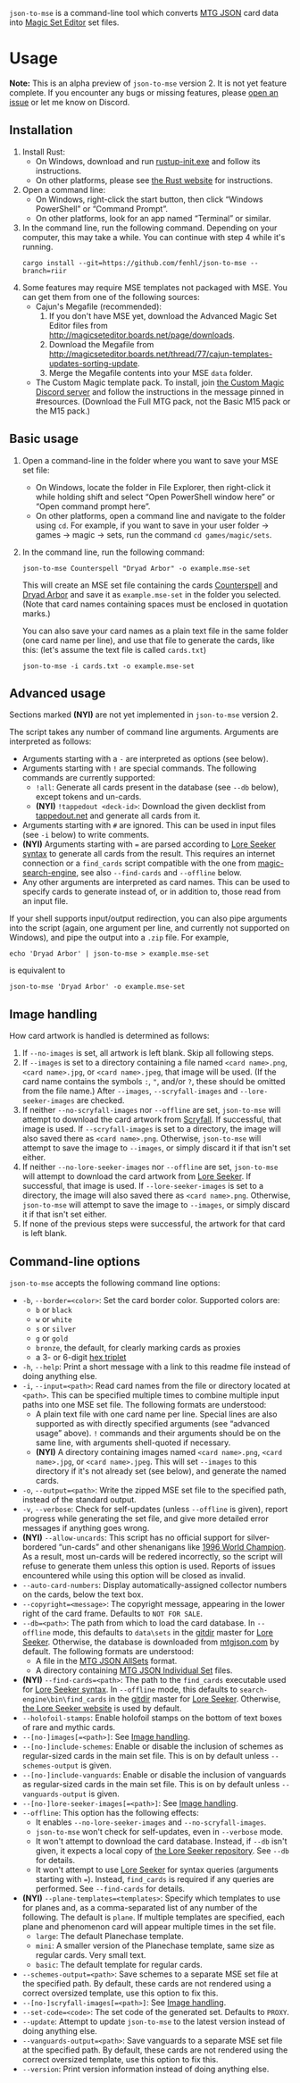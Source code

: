 `json-to-mse` is a command-line tool which converts [MTG JSON](https://mtgjson.com/) card data into [Magic Set Editor](http://magicseteditor.sourceforge.net/) set files.

# Usage

**Note:** This is an alpha preview of `json-to-mse` version 2. It is not yet feature complete. If you encounter any bugs or missing features, please [open an issue](https://github.com/fenhl/json-to-mse/issues/new) or let me know on Discord.

## Installation

1. Install Rust:
    * On Windows, download and run [rustup-init.exe](https://win.rustup.rs/) and follow its instructions.
    * On other platforms, please see [the Rust website](https://www.rust-lang.org/learn/get-started) for instructions.
2. Open a command line:
    * On Windows, right-click the start button, then click “Windows PowerShell” or “Command Prompt”.
    * On other platforms, look for an app named “Terminal” or similar.
3. In the command line, run the following command. Depending on your computer, this may take a while. You can continue with step 4 while it's running.
    ```
    cargo install --git=https://github.com/fenhl/json-to-mse --branch=riir
    ```
4. Some features may require MSE templates not packaged with MSE. You can get them from one of the following sources:
    * Cajun's Megafile (recommended):
        1. If you don't have MSE yet, download the Advanced Magic Set Editor files from <http://magicseteditor.boards.net/page/downloads>.
        2. Download the Megafile from <http://magicseteditor.boards.net/thread/77/cajun-templates-updates-sorting-update>.
        3. Merge the Megafile contents into your MSE `data` folder.
    * The Custom Magic template pack. To install, join [the Custom Magic Discord server](https://discord.gg/FbMK9UE) and follow the instructions in the message pinned in #resources. (Download the Full MTG pack, not the Basic M15 pack or the M15 pack.)

## Basic usage

1. Open a command-line in the folder where you want to save your MSE set file:
    * On Windows, locate the folder in File Explorer, then right-click it while holding shift and select “Open PowerShell window here” or “Open command prompt here”.
    * On other platforms, open a command line and navigate to the folder using `cd`. For example, if you want to save in your user folder → games → magic → sets, run the command `cd games/magic/sets`.
2. In the command line, run the following command:
    ```
    json-to-mse Counterspell "Dryad Arbor" -o example.mse-set
    ```

    This will create an MSE set file containing the cards [Counterspell](https://lore-seeker.cards/card/ss1/4) and [Dryad Arbor](https://lore-seeker.cards/card/fut/174) and save it as `example.mse-set` in the folder you selected. (Note that card names containing spaces must be enclosed in quotation marks.)

    You can also save your card names as a plain text file in the same folder (one card name per line), and use that file to generate the cards, like this: (let's assume the text file is called `cards.txt`)

    ```
    json-to-mse -i cards.txt -o example.mse-set
    ```

## Advanced usage

Sections marked **(NYI)** are not yet implemented in `json-to-mse` version 2.

The script takes any number of command line arguments. Arguments are interpreted as follows:

* Arguments starting with a `-` are interpreted as options (see below).
* Arguments starting with `!` are special commands. The following commands are currently supported:
    * `!all`: Generate all cards present in the database (see `--db` below), except tokens and un-cards.
    * **(NYI)** `!tappedout <deck-id>`: Download the given decklist from [tappedout.net](http://tappedout.net/) and generate all cards from it.
* Arguments starting with `#` are ignored. This can be used in input files (see `-i` below) to write comments.
* **(NYI)** Arguments starting with `=` are parsed according to [Lore Seeker syntax](https://lore-seeker.cards/help/syntax) to generate all cards from the result. This requires an internet connection or a `find_cards` script compatible with the one from [magic-search-engine](https://github.com/taw/magic-search-engine), see also `--find-cards` and `--offline` below.
* Any other arguments are interpreted as card names. This can be used to specify cards to generate instead of, or in addition to, those read from an input file.

If your shell supports input/output redirection, you can also pipe arguments into the script (again, one argument per line, and currently not supported on Windows), and pipe the output into a `.zip` file. For example,

```
echo 'Dryad Arbor' | json-to-mse > example.mse-set
```

is equivalent to

```
json-to-mse 'Dryad Arbor' -o example.mse-set
```

## Image handling

How card artwork is handled is determined as follows:

1. If `--no-images` is set, all artwork is left blank. Skip all following steps.
2. If `--images` is set to a directory containing a file named `<card name>.png`, `<card name>.jpg`, or `<card name>.jpeg`, that image will be used. (If the card name contains the symbols `:`, `"`, and/or `?`, these should be omitted from the file name.) After `--images`, `--scryfall-images` and `--lore-seeker-images` are checked.
3. If neither `--no-scryfall-images` nor `--offline` are set, `json-to-mse` will attempt to download the card artwork from [Scryfall](https://scryfall.com/). If successful, that image is used. If `--scryfall-images` is set to a directory, the image will also saved there as `<card name>.png`. Otherwise, `json-to-mse` will attempt to save the image to `--images`, or simply discard it if that isn't set either.
4. If neither `--no-lore-seeker-images` nor `--offline` are set, `json-to-mse` will attempt to download the card artwork from [Lore Seeker](https://lore-seeker.cards/). If successful, that image is used. If `--lore-seeker-images` is set to a directory, the image will also saved there as `<card name>.png`. Otherwise, `json-to-mse` will attempt to save the image to `--images`, or simply discard it if that isn't set either.
5. If none of the previous steps were successful, the artwork for that card is left blank.

## Command-line options

`json-to-mse` accepts the following command line options:

* `-b`, `--border=<color>`: Set the card border color. Supported colors are:
    * `b` or `black`
    * `w` or `white`
    * `s` or `silver`
    * `g` or `gold`
    * `bronze`, the default, for clearly marking cards as proxies
    * a 3- or 6-digit [hex triplet](https://en.wikipedia.org/wiki/Web_colors#Hex_triplet)
* `-h`, `--help`: Print a short message with a link to this readme file instead of doing anything else.
* `-i`, `--input=<path>`: Read card names from the file or directory located at `<path>`. This can be specified multiple times to combine multiple input paths into one MSE set file. The following formats are understood:
    * A plain text file with one card name per line. Special lines are also supported as with directly specified arguments (see “advanced usage” above). `!` commands and their arguments should be on the same line, with arguments shell-quoted if necessary.
    * **(NYI)** A directory containing images named `<card name>.png`, `<card name>.jpg`, or `<card name>.jpeg`. This will set `--images` to this directory if it's not already set (see below), and generate the named cards.
* `-o`, `--output=<path>`: Write the zipped MSE set file to the specified path, instead of the standard output.
* `-v`, `--verbose`: Check for self-updates (unless `--offline` is given), report progress while generating the set file, and give more detailed error messages if anything goes wrong.
* **(NYI)** `--allow-uncards`: This script has no official support for silver-bordered “un-cards” and other shenanigans like [1996 World Champion](https://lore-seeker.cards/card/pcel/1). As a result, most un-cards will be redered incorrectly, so the script will refuse to generate them unless this option is used. Reports of issues encountered while using this option will be closed as invalid.
* `--auto-card-numbers`: Display automatically-assigned collector numbers on the cards, below the text box.
* `--copyright=<message>`: The copyright message, appearing in the lower right of the card frame. Defaults to `NOT FOR SALE`.
* `--db=<path>`: The path from which to load the card database. In `--offline` mode, this defaults to `data\sets` in the [gitdir](https://github.com/fenhl/gitdir) master for [Lore Seeker](https://github.com/fenhl/lore-seeker). Otherwise, the database is downloaded from [mtgjson.com](https://mtgjson.com/) by default. The following formats are understood:
    * A file in the [MTG JSON AllSets](https://mtgjson.com/files/all-sets/) format.
    * A directory containing [MTG JSON Individual Set](https://mtgjson.com/files/individual-set/) files.
* **(NYI)** `--find-cards=<path>`: The path to the `find_cards` executable used for [Lore Seeker syntax](https://lore-seeker.cards/help/syntax). In `--offline` mode, this defaults to `search-engine\bin\find_cards` in the [gitdir](https://github.com/fenhl/gitdir) master for [Lore Seeker](https://github.com/fenhl/lore-seeker). Otherwise, [the Lore Seeker website](https://lore-seeker.cards/) is used by default.
* `--holofoil-stamps`: Enable holofoil stamps on the bottom of text boxes of rare and mythic cards.
* `--[no-]images[=<path>]`: See [Image handling](#image-handling).
* `--[no-]include-schemes`: Enable or disable the inclusion of schemes as regular-sized cards in the main set file. This is on by default unless `--schemes-output` is given.
* `--[no-]include-vanguards`: Enable or disable the inclusion of vanguards as regular-sized cards in the main set file. This is on by default unless `--vanguards-output` is given.
* `--[no-]lore-seeker-images[=<path>]`: See [Image handling](#image-handling).
* `--offline`: This option has the following effects:
    * It enables `--no-lore-seeker-images` and `--no-scryfall-images`.
    * `json-to-mse` won't check for self-updates, even in `--verbose` mode.
    * It won't attempt to download the card database. Instead, if `--db` isn't given, it expects a local copy of [the Lore Seeker repository](https://github.com/fenhl/lore-seeker). See `--db` for details.
    * It won't attempt to use [Lore Seeker](https://lore-seeker.cards/) for syntax queries (arguments starting with `=`). Instead, `find_cards` is required if any queries are performed. See `--find-cards` for details.
* **(NYI)** `--plane-templates=<templates>`: Specify which templates to use for planes and, as a comma-separated list of any number of the following. The default is `plane`. If multiple templates are specified, each plane and phenomenon card will appear multiple times in the set file.
    * `large`: The default Planechase template.
    * `mini`: A smaller version of the Planechase template, same size as regular cards. Very small text.
    * `basic`: The default template for regular cards.
* `--schemes-output=<path>`: Save schemes to a separate MSE set file at the specified path. By default, these cards are not rendered using a correct oversized template, use this option to fix this.
* `--[no-]scryfall-images[=<path>]`: See [Image handling](#image-handling).
* `--set-code=<code>`: The set code of the generated set. Defaults to `PROXY`.
* `--update`: Attempt to update `json-to-mse` to the latest version instead of doing anything else.
* `--vanguards-output=<path>`: Save vanguards to a separate MSE set file at the specified path. By default, these cards are not rendered using the correct oversized template, use this option to fix this.
* `--version`: Print version information instead of doing anything else.
